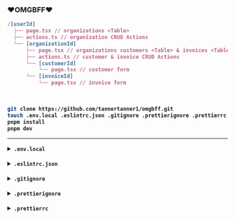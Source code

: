 <h3><strong>❤️OMGBFF❤️<strong></h3>

```ts
/[userId]
  ├── page.tsx // organizations <Table>
  ├── actions.ts // organization CRUD Actions
  └── [organizationId]
      ├── page.tsx // organizations customers <Table> & invoices <Table>
      ├── actions.ts // customer & invoice CRUD Actions
      └── [customerId]
          └── page.tsx // customer form
      └── [invoiceId]
          └── page.tsx // invoice form
```

<br />

```bash
git clone https://github.com/tannertanner1/omgbff.git
touch .env.local .eslintrc.json .gitignore .prettierignore .prettierrc
pnpm install
pnpm dev
```

---

<div>
  <details>
    <summary><code>.env.local</code></summary>

```bash
AUTH_SECRET=""        # https://authjs.dev/reference/nextjs
AUTH_DRIZZLE_URL=""   # https://neon.tech/docs/guides/nextjs
# AUTH_GITHUB_ID=""
# AUTH_GITHUB_SECRET=""
AUTH_RESEND_KEY=""    # https://resend.com/nextjs
AUTH_RESEND_EMAIL=""  # https://improvmx.com/guides/send-emails-using-gmail
```

  </details>
</div>
<br />

<div>
  <details>
    <summary><code>.eslintrc.json</code></summary>

```json
{
  "extends": [
    "next/core-web-vitals",
    "next/typescript",
    "plugin:@typescript-eslint/recommended",
    "prettier"
  ],
  "parser": "@typescript-eslint/parser",
  "plugins": ["@typescript-eslint", "eslint-plugin-react-compiler"],
  "rules": {
    "react-compiler/react-compiler": "error",
    "@typescript-eslint/no-empty-object-type": "off",
    "@typescript-eslint/no-unused-vars": "off",
    "@typescript-eslint/no-unused-expressions": "off",
    "@typescript-eslint/no-explicit-any": "off",
    "@typescript-eslint/no-require-imports": "off",
    "prefer-const": "off",
    "@next/next/no-img-element": "off",
    "react/jsx-key": "warn",
    "@next/next/no-async-client-component": "warn",
    "react-hooks/rules-of-hooks": "error"
  }
}
```

  </details>
</div>
<br />

<div>
  <details>
    <summary><code>.gitignore</code></summary>

```bash
# See https://help.github.com/articles/ignoring-files/ for more about ignoring files.

# dependencies
/node_modules
/.pnp
.pnp.*
.yarn/*
!.yarn/patches
!.yarn/plugins
!.yarn/releases
!.yarn/versions

# testing
/coverage

# next.js
/.next/
/out/

# production
/build

# misc
.DS_Store
*.pem

# debug
npm-debug.log*
yarn-debug.log*
yarn-error.log*

# env files (can opt-in for committing if needed)
.env*

# vercel
.vercel

# typescript
*.tsbuildinfo
next-env.d.ts

/.history/
.history/*
.history
_private
```

  </details>
</div>
<br />

<div>
  <details>
    <summary><code>.prettierignore</code></summary>

```bash
node_modules/
.next/
out/
public/
*.config.js
*.config.mjs

/.history/
.history/*
.history
_**private**
```

  </details>
</div>
<br />

<div>
  <details>
    <summary><code>.prettierrc</code></summary>

```bash
{
  "arrowParens": "avoid",
  "singleQuote": true,
  "jsxSingleQuote": true,
  "tabWidth": 2,
  "trailingComma": "none",
  "semi": false,
  "proseWrap": "always",
  "printWidth": 80,
  "plugins": ["prettier-plugin-tailwindcss"]
}
```

  </details>
</div>
<br />
